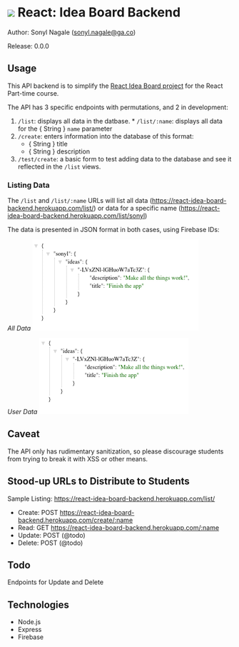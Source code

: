 # ![](https://ga-dash.s3.amazonaws.com/production/assets/logo-9f88ae6c9c3871690e33280fcf557f33.png) React: Idea Board Backend

Author: Sonyl Nagale (sonyl.nagale@ga.co)

Release: 0.0.0

## Usage

This API backend is to simplify the [React Idea Board project](https://git.generalassemb.ly/react-development/idea-board) for the React Part-time course.

The API has 3 specific endpoints with permutations, and 2 in development:

  1. `/list`: displays all data in the datbase.
    * `/list/:name`: displays all data for the { String } `name` parameter
  1. `/create`: enters information into the database of this format:
      * { String } title
      * { String } description
  1. `/test/create`: a basic form to test adding data to the database and see it reflected in the `/list` views.

### Listing Data

The `/list` and `/list/:name` URLs will list all data (https://react-idea-board-backend.herokuapp.com/list/) or data for a specific name (https://react-idea-board-backend.herokuapp.com/list/sonyl)

The data is presented in JSON format in both cases, using Firebase IDs:

_All Data_
![List All Data](./images/list.png)

_User Data_
![List Userr Data](./images/user.png)

## Caveat

The API only has rudimentary sanitization, so please discourage students from trying to break it with XSS or other means.

## Stood-up URLs to Distribute to Students

Sample Listing:  https://react-idea-board-backend.herokuapp.com/list/

* Create: POST https://react-idea-board-backend.herokuapp.com/create/:name
* Read: GET  https://react-idea-board-backend.herokuapp.com/:name
* Update: POST (@todo)
* Delete: POST (@todo)

## Todo

Endpoints for Update and Delete

## Technologies

* Node.js
* Express
* Firebase
